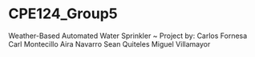 # CPE124_Group5

Weather-Based Automated Water Sprinkler
~
Project by: Carlos Fornesa
            Carl Montecillo
            Aira Navarro
            Sean Quiteles
            Miguel Villamayor
            
            
            
            
            
            
            
            
            
            

